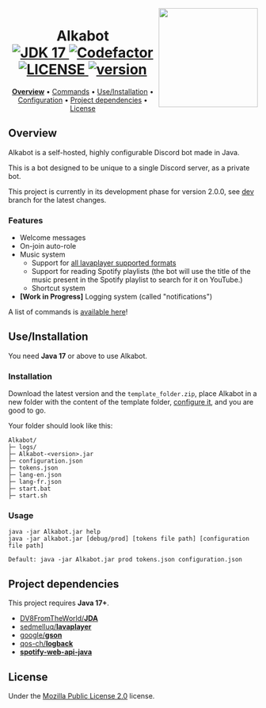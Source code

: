 <img align="right" src="https://share.alkanife.fr/alkabot.png" height="200" width="200">
<h1 align="center">
  Alkabot
  <br>
  <a href="https://github.com/alkanife/alkabot/blob/main/pom.xml">
    <img src="https://img.shields.io/badge/Open%20JDK-17-green" alt="JDK 17">
  </a>
  <a href="https://www.codefactor.io/repository/github/alkanife/alkabot">
    <img src="https://www.codefactor.io/repository/github/alkanife/alkabot/badge" alt="Codefactor">
  </a>
  <a href="https://github.com/alkanife/alkabot/blob/main/LICENSE">
    <img src="https://img.shields.io/github/license/alkanife/alkabot" alt="LICENSE">
  </a>
  <a href="https://github.com/alkanife/alkabot/">
    <img src="https://img.shields.io/badge/version-2.0.0--dev1-blue" alt="version">
  </a>
</h1>

<p align="center">
  <b><a href="#overview">Overview</a></b>
  •
  <a href="https://github.com/alkanife/alkabot/blob/main/doc/commands.md">Commands</a>
  •
  <a href="#use-installation">Use/Installation</a>
  •
  <a href="https://github.com/alkanife/alkabot/blob/main/doc/config.md">Configuration</a>
  •
  <a href="#project-dependencies">Project dependencies</a>
  •
  <a href="#license">License</a>
</p>

## Overview
Alkabot is a self-hosted, highly configurable Discord bot made in Java.

This is a bot designed to be unique to a single Discord server, as a private bot.

This project is currently in its development phase for version 2.0.0, see [dev](https://github.com/alkanife/alkabot/tree/dev) branch for the latest changes.

### Features
- Welcome messages
- On-join auto-role
- Music system
  - Support for [all lavaplayer supported formats](https://github.com/sedmelluq/lavaplayer#supported-formats)
  - Support for reading Spotify playlists (the bot will use the title of the music present in the Spotify playlist to search for it on YouTube.)
  - Shortcut system
- **[Work in Progress]** Logging system (called "notifications")

A list of commands is [available here](https://github.com/alkanife/alkabot/blob/main/doc/commands.md)!

## Use/Installation
You need **Java 17** or above to use Alkabot.

### Installation
Download the latest version and the `template_folder.zip`, place Alkabot in a new folder with the content of the template folder, [configure it](#configuration), and you are good to go.

Your folder should look like this:
```
Alkabot/
├─ logs/
├─ Alkabot-<version>.jar
├─ configuration.json
├─ tokens.json
├─ lang-en.json
├─ lang-fr.json
├─ start.bat
├─ start.sh
```

### Usage
```
java -jar Alkabot.jar help
java -jar alkabot.jar [debug/prod] [tokens file path] [configuration file path]

Default: java -jar Alkabot.jar prod tokens.json configuration.json
```

## Project dependencies
This project requires **Java 17+**.

- [DV8FromTheWorld/**JDA**](https://github.com/DV8FromTheWorld/JDA)
- [sedmelluq/**lavaplayer**](https://github.com/sedmelluq/lavaplayer)
- [google/**gson**](https://github.com/google/gson)
- [qos-ch/**logback**](https://github.com/qos-ch/logback)
- [**spotify-web-api-java**](https://github.com/spotify-web-api-java/spotify-web-api-java)

## License
Under the [Mozilla Public License 2.0](https://github.com/alkanife/alkabot/blob/main/LICENSE) license.
